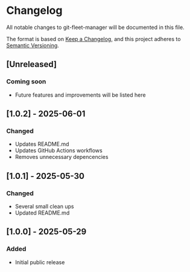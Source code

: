 # Changelog

All notable changes to git-fleet-manager will be documented in this file.

The format is based on [Keep a Changelog](https://keepachangelog.com/en/1.0.0/),
and this project adheres to [Semantic Versioning](https://semver.org/spec/v2.0.0.html).

## [Unreleased]

### Coming soon
- Future features and improvements will be listed here

## [1.0.2] - 2025-06-01
### Changed
- Updates README.md
- Updates GitHub Actions workflows
- Removes unnecessary depencencies

## [1.0.1] - 2025-05-30
### Changed
- Several small clean ups
- Updated README.md

## [1.0.0] - 2025-05-29
### Added
- Initial public release
